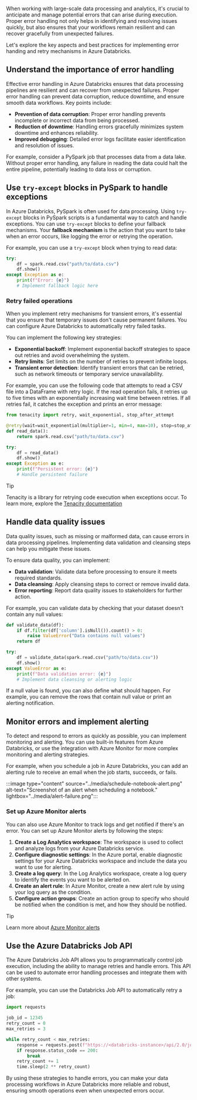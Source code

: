 When working with large-scale data processing and analytics, it's crucial to anticipate and manage potential errors that can arise during execution. Proper error handling not only helps in identifying and resolving issues quickly, but also ensures that your workflows remain resilient and can recover gracefully from unexpected failures.

Let's explore the key aspects and best practices for implementing error handing and retry mechanisms in Azure Databricks.

## Understand the importance of error handling

Effective error handling in Azure Databricks ensures that data processing pipelines are resilient and can recover from unexpected failures. Proper error handling can prevent data corruption, reduce downtime, and ensure smooth data workflows. Key points include:

- **Prevention of data corruption**: Proper error handling prevents incomplete or incorrect data from being processed.
- **Reduction of downtime**: Handling errors gracefully minimizes system downtime and enhances reliability.
- **Improved debugging**: Detailed error logs facilitate easier identification and resolution of issues.

For example, consider a PySpark job that processes data from a data lake. Without proper error handling, any failure in reading the data could halt the entire pipeline, potentially leading to data loss or corruption.

## Use `try-except` blocks in PySpark to handle exceptions

In Azure Databricks, PySpark is often used for data processing. Using `try-except` blocks in PySpark scripts is a fundamental way to catch and handle exceptions. You can use `try-except` blocks to define your fallback mechanisms. Your **fallback mechanism** is the action that you want to take when an error occurs, like logging the error or retrying the operation.

For example, you can use a `try-except` block when trying to read data:

```python
try:
    df = spark.read.csv("path/to/data.csv")
    df.show()
except Exception as e:
    print(f"Error: {e}")
    # Implement fallback logic here
```

### Retry failed operations

When you implement retry mechanisms for transient errors, it's essential that you ensure that temporary issues don't cause permanent failures. You can configure Azure Databricks to automatically retry failed tasks.

You can implement the following key strategies:

- **Exponential backoff**: Implement exponential backoff strategies to space out retries and avoid overwhelming the system.
- **Retry limits**: Set limits on the number of retries to prevent infinite loops.
- **Transient error detection**: Identify transient errors that can be retried, such as network timeouts or temporary service unavailability.

For example, you can use the following code that attempts to read a CSV file into a DataFrame with retry logic. If the read operation fails, it retries up to five times with an exponentially increasing wait time between retries. If all retries fail, it catches the exception and prints an error message:

```python
from tenacity import retry, wait_exponential, stop_after_attempt

@retry(wait=wait_exponential(multiplier=1, min=4, max=10), stop=stop_after_attempt(5))
def read_data():
    return spark.read.csv("path/to/data.csv")

try:
    df = read_data()
    df.show()
except Exception as e:
    print(f"Persistent error: {e}")
    # Handle persistent failure
```

> [!Tip]
> Tenacity is a library for retrying code execution when exceptions occur. To learn more, explore the [Tenacity documentation](https://tenacity.readthedocs.io/en/latest/?azure-portal=true)

## Handle data quality issues

Data quality issues, such as missing or malformed data, can cause errors in data processing pipelines. Implementing data validation and cleansing steps can help you mitigate these issues.

To ensure data quality, you can implement:

- **Data validation**: Validate data before processing to ensure it meets required standards.
- **Data cleansing**: Apply cleansing steps to correct or remove invalid data.
- **Error reporting**: Report data quality issues to stakeholders for further action.

For example, you can validate data by checking that your dataset doesn't contain any null values:

```python
def validate_data(df):
    if df.filter(df['column'].isNull()).count() > 0:
        raise ValueError("Data contains null values")
    return df

try:
    df = validate_data(spark.read.csv("path/to/data.csv"))
    df.show()
except ValueError as e:
    print(f"Data validation error: {e}")
    # Implement data cleansing or alerting logic
```

If a null value is found, you can also define what should happen. For example, you can remove the rows that contain null value or print an alerting notification.

## Monitor errors and implement alerting

To detect and respond to errors as quickly as possible, you can implement monitoring and alerting. You can use built-in features from Azure Databricks, or use the integration with Azure Monitor for more complex monitoring and alerting strategies.

For example, when you schedule a job in Azure Databricks, you can add an alerting rule to receive an email when the job starts, succeeds, or fails.

:::image type="content" source="../media/schedule-notebook-alert.png" alt-text="Screenshot of an alert when scheduling a notebook." lightbox="../media/alert-failure.png":::

### Set up Azure Monitor alerts

You can also use Azure Monitor to track logs and get notified if there's an error. You can set up Azure Monitor alerts by following the steps:

1. **Create a Log Analytics workspace**: The workspace is used to collect and analyze logs from your Azure Databricks service.
1. **Configure diagnostic settings**: In the Azure portal, enable diagnostic settings for your Azure Databricks workspace and include the data you want to use for alerting.
1. **Create a log query**: In the Log Analytics workspace, create a log query to identify the events you want to be alerted on.
1. **Create an alert rule**: In Azure Monitor, create a new alert rule by using your log query as the condition.
1. **Configure action groups**: Create an action group to specify who should be notified when the condition is met, and how they should be notified.

> [!Tip]
> Learn more about [Azure Monitor alerts](https://learn.microsoft.com/azure/azure-monitor/alerts/alerts-overview?azure-portal=true)

## Use the Azure Databricks Job API

The Azure Databricks Job API allows you to programmatically control job execution, including the ability to manage retries and handle errors. This API can be used to automate error handling processes and integrate them with other systems.

For example, you can use the Databricks Job API to automatically retry a job:

```python
import requests

job_id = 12345
retry_count = 0
max_retries = 3

while retry_count < max_retries:
    response = requests.post(f"https://<databricks-instance>/api/2.0/jobs/run-now", json={"job_id": job_id})
    if response.status_code == 200:
        break
    retry_count += 1
    time.sleep(2 ** retry_count)
```

By using these strategies to handle errors, you can make your data processing workflows in Azure Databricks more reliable and robust, ensuring smooth operations even when unexpected errors occur.
